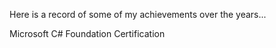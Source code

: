 Here is a record of some of my achievements over the years...

Microsoft C# Foundation Certification 

